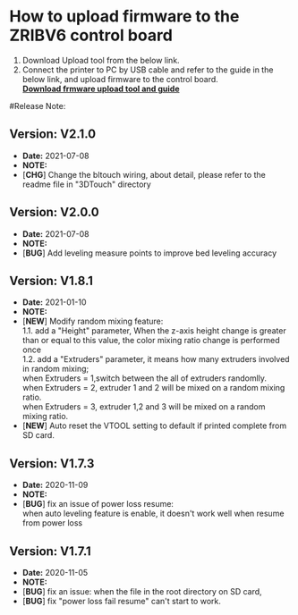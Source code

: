 # How to upload firmware to the ZRIBV6 control board
1. Download Upload tool from the below link.
2. Connect the printer to PC by USB cable and refer to the guide in the below link, and upload firmware to the control board.  
[**Download frmware upload tool and guide**](https://github.com/ZONESTAR3D/Firmware-Upload-tool)

#Release Note:
## Version: V2.1.0
- **Date:**    2021-07-08  
- **NOTE:** 
- [**CHG**] Change the bltouch wiring, about detail, please refer to the readme file in "3DTouch" directory    

## Version: V2.0.0
- **Date:**    2021-07-08  
- **NOTE:** 
- [**BUG**] Add leveling measure points to improve bed leveling accuracy  
  
## Version: V1.8.1
- **Date:**    2021-01-10    
- **NOTE:**   
- [**NEW**] Modify random mixing feature:  
    1.1. add a "Height" parameter, When the z-axis height change is greater than or equal to this value, the color mixing ratio change is performed once  
    1.2. add a "Extruders" parameter, it means how many extruders involved in random mixing;  
    when Extruders = 1,switch between the all of extruders randomlly.  
    when Extruders = 2, extruder 1 and 2 will be mixed on a random mixing ratio.  
    when Extruders = 3, extruder 1,2 and 3 will be mixed on a random mixing ratio.  
- [**NEW**] Auto reset the VTOOL setting to default if printed complete from SD card.  

## Version: V1.7.3  
- **Date:**    2020-11-09  
- **NOTE:**  
- [**BUG**] fix an issue of power loss resume:  
when auto leveling feature is enable, it doesn't work well when resume from power loss  

## Version: V1.7.1
- **Date:**    2020-11-05  
- **NOTE:**  
- [**BUG**] fix an issue: when the file in the root directory on SD card, 
- [**BUG**] fix "power loss fail resume" can't start to work.



